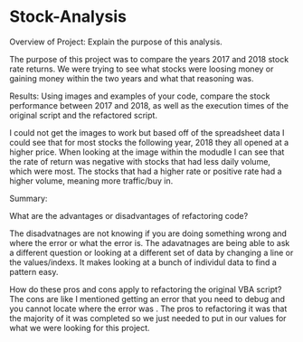 # Stock-Analysis

Overview of Project: Explain the purpose of this analysis.

The purpose of this project was to compare the years 2017 and 2018 stock rate  returns. We were trying to see what stocks were loosing money or gaining money within the two years and what that reasoning was.


Results: Using images and examples of your code, compare the stock performance between 2017 and 2018, as well as the execution times of the original script and the refactored script.

I could not get the images to work but based off of the spreadsheet data I could see that for most stocks the following year, 2018 they all opened at a higher price. When looking at the image within the modudle I can see that the rate of return was negative with stocks that had less daily volume, which were most. The stocks that had a higher rate or positive rate had a higher volume, meaning more traffic/buy in.


Summary: 

What are the advantages or disadvantages of refactoring code?

The disadvatnages are  not knowing if you are doing something wrong and where the error or what the error is.  The adavatnages are being able to ask a different question or looking at a different set of data by changing a line or the values/indexs. It makes looking at a bunch of individul data to find a pattern easy.

How do these pros and cons apply to refactoring the original VBA script?
The cons are like I mentioned getting an error that you need to debug and you cannot locate where the error was . The pros to refactoring it was that the majority of it was completed so we just needed to put in our values for what we were looking for this project.
